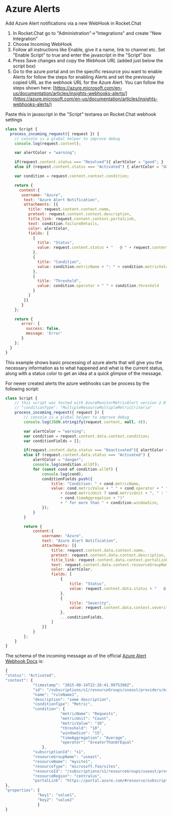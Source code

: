 # Azure Alerts

Add Azure Alert notifications via a new WebHook in Rocket.Chat

1. In Rocket.Chat go to "Administration"->"Integrations" and create "New Integration"
2. Choose Incoming WebHook
3. Follow all instructions like Enable, give it a name, link to channel etc. Set "Enable Script" to true and enter the javascript in the "Script" box
4. Press Save changes and copy the _Webhook URL_ (added just below the script box)
5. Go to the azure portal and on the specific resource you want to enable Alerts for follow the steps for enabling Alerts and set the previously copied URL as the webhook URL for the Azure Alert. You can follow the steps shown here: [https://azure.microsoft.com/en-us/documentation/articles/insights-webhooks-alerts/](https://azure.microsoft.com/en-us/documentation/articles/insights-webhooks-alerts/)

Paste this in javascript in the "Script" textarea on Rocket.Chat webhook settings

```javascript
class Script {
  process_incoming_request({ request }) {
    // console is a global helper to improve debug
    console.log(request.content);

    var alertColor = "warning";

    if(request.content.status === "Resolved"){ alertColor = "good"; }
    else if (request.content.status === "Activated") { alertColor = "danger"; }

    var condition = request.content.context.condition;

    return {
      content:{
       username: "Azure",
        text: "Azure Alert Notification",
        attachments: [{
          title: request.content.context.name,
          pretext: request.content.context.description,
          title_link: request.content.context.portalLink,
          text: condition.failureDetails,
          color: alertColor,
          fields: [
            {
              title: "Status",
              value: request.content.status + "   @ " + request.content.context.timestamp
            },
            {
              title: "Condition",
              value: condition.metricName + ": " + condition.metricValue + " " + condition.metricUnit + " for more than " + condition.windowSize + " min."
            },
            {
              title: "Threshold",
              value: condition.operator + " " + condition.threshold
            }
          ]
        }]
       }
    };

    return {
       error: {
         success: false,
         message: 'Error'
       }
    };
  }
}
```

This example shows basic processing of azure alerts that will give you the necessary information as to what happened and what is the current status, along with a status color to get an idea at a quick glimpse of the message.

For newer created alerts the azure webhooks can be process by the following script:

```javascript
class Script {
    // this script was tested with AzureMonitorMetricAlert version 2.0 and should work for
    // "conditionType": "MultipleResourceMultipleMetricCriteria"
    process_incoming_request({ request }) {
        // console is a global helper to improve debug
        console.log(JSON.stringify(request.content, null, 4));

        var alertColor = "warning";
        var condition = request.content.data.context.condition;
        var conditionFields = [];

        if(request.content.data.status === "Deactivated"){ alertColor = "good"; }
        else if (request.content.data.status === "Activated") {
            alertColor = "danger";
            console.log(condition.allOf);
            for (const cond of condition.allOf) {
                console.log(cond);
                conditionFields.push({
                    title: "Condition: " + cond.metricName,
                    value: cond.metricValue + " " + cond.operator + " " + cond.threshold + " ("
                        + (cond.metricUnit ? cond.metricUnit + ", " : "")
                        + cond.timeAggregation + ")"
                        + " for more than " + condition.windowSize,
                });
            }
        }

        return {
            content:{
                username: "Azure",
                text: "Azure Alert Notification",
                attachments: [{
                    title: request.content.data.context.name,
                    pretext: request.content.data.context.description,
                    title_link: request.content.data.context.portalLink,
                    text: request.content.data.context.resourceGroupName + ": " + request.content.data.context.resourceName,
                    color: alertColor,
                    fields: [
                        {
                            title: "Status",
                            value: request.content.data.status + "   @ " + request.content.data.context.timestamp
                        },
                        {
                            title: "Severity",
                            value: request.content.data.context.severity,
                        },
                        ...conditionFields,
                    ]
                }]
            }
        };
    }
}
```

The schema of the incoming message as of the official [Azure Alert Webhook Docs](https://azure.microsoft.com/en-us/documentation/articles/insights-webhooks-alerts/) is:

```javascript
{
"status": "Activated",
"context": {
            "timestamp": "2015-08-14T22:26:41.9975398Z",
            "id": "/subscriptions/s1/resourceGroups/useast/providers/microsoft.insights/alertrules/ruleName1",
            "name": "ruleName1",
            "description": "some description",
            "conditionType": "Metric",
            "condition": {
                        "metricName": "Requests",
                        "metricUnit": "Count",
                        "metricValue": "10",
                        "threshold": "10",
                        "windowSize": "15",
                        "timeAggregation": "Average",
                        "operator": "GreaterThanOrEqual"
                },
            "subscriptionId": "s1",
            "resourceGroupName": "useast",
            "resourceName": "mysite1",
            "resourceType": "microsoft.foo/sites",
            "resourceId": "/subscriptions/s1/resourceGroups/useast/providers/microsoft.foo/sites/mysite1",
            "resourceRegion": "centralus",
            "portalLink": "https://portal.azure.com/#resource/subscriptions/s1/resourceGroups/useast/providers/microsoft.foo/sites/mysite1"
},
"properties": {
              "key1": "value1",
              "key2": "value2"
              }
}
```
